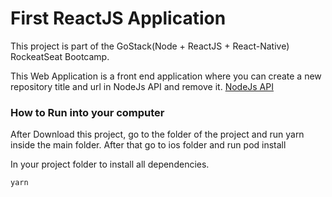 # First ReactJS Application

This project is part of the GoStack(Node + ReactJS + React-Native) RockeatSeat Bootcamp.

This Web Application is a front end application where you can create a new repository title and url in NodeJs API and remove it. [NodeJs API](https://github.com/hernaniike/nodejsApplication)  

### How to Run into your computer

After Download this project, go to the folder of the project and run yarn inside the main folder.
After that go to ios folder and run pod install

In your project folder to install all dependencies.
```
yarn
```
